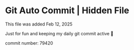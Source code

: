 # Git Auto Commit | Hidden File

This file was added Feb 12, 2025

Just for fun and keeping my daily git commit active 🤪

commit number: 79420
